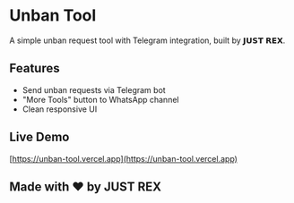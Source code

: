 # Unban Tool

A simple unban request tool with Telegram integration, built by 𝗝𝗨𝗦𝗧 𝗥𝗘𝗫.

## Features

- Send unban requests via Telegram bot
- "More Tools" button to WhatsApp channel
- Clean responsive UI

## Live Demo

[https://unban-tool.vercel.app](https://unban-tool.vercel.app)

## Made with ❤️ by JUST REX
